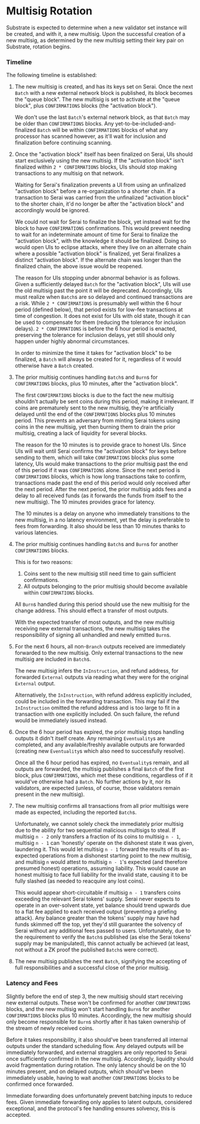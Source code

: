 # Multisig Rotation

Substrate is expected to determine when a new validator set instance will be
created, and with it, a new multisig. Upon the successful creation of a new
multisig, as determined by the new multisig setting their key pair on Substrate,
rotation begins.

### Timeline

The following timeline is established:

1) The new multisig is created, and has its keys set on Serai. Once the next
   `Batch` with a new external network block is published, its block becomes the
   "queue block". The new multisig is set to activate at the "queue block", plus
   `CONFIRMATIONS` blocks (the "activation block").

   We don't use the last `Batch`'s external network block, as that `Batch` may
   be older than `CONFIRMATIONS` blocks. Any yet-to-be-included-and-finalized
   `Batch` will be within `CONFIRMATIONS` blocks of what any processor has
   scanned however, as it'll wait for inclusion and finalization before
   continuing scanning.

2) Once the "activation block" itself has been finalized on Serai, UIs should
   start exclusively using the new multisig. If the "activation block" isn't
   finalized within `2 * CONFIRMATIONS` blocks, UIs should stop making
   transactions to any multisig on that network.

   Waiting for Serai's finalization prevents a UI from using an unfinalized
   "activation block" before a re-organization to a shorter chain. If a
   transaction to Serai was carried from the unfinalized "activation block"
   to the shorter chain, it'd no longer be after the "activation block" and
   accordingly would be ignored.

   We could not wait for Serai to finalize the block, yet instead wait for the
   block to have `CONFIRMATIONS` confirmations. This would prevent needing to
   wait for an indeterminate amount of time for Serai to finalize the
   "activation block", with the knowledge it should be finalized. Doing so would
   open UIs to eclipse attacks, where they live on an alternate chain where a
   possible "activation block" is finalized, yet Serai finalizes a distinct
   "activation block". If the alternate chain was longer than the finalized
   chain, the above issue would be reopened.

   The reason for UIs stopping under abnormal behavior is as follows. Given a
   sufficiently delayed `Batch` for the "activation block", UIs will use the old
   multisig past the point it will be deprecated. Accordingly, UIs must realize
   when `Batch`s are so delayed and continued transactions are a risk. While
   `2 * CONFIRMATIONS` is presumably well within the 6 hour period (defined
   below), that period exists for low-fee transactions at time of congestion. It
   does not exist for UIs with old state, though it can be used to compensate
   for them (reducing the tolerance for inclusion delays). `2 * CONFIRMATIONS`
   is before the 6 hour period is enacted, preserving the tolerance for
   inclusion delays, yet still should only happen under highly abnormal
   circumstances.

   In order to minimize the time it takes for "activation block" to be
   finalized, a `Batch` will always be created for it, regardless of it would
   otherwise have a `Batch` created.

3) The prior multisig continues handling `Batch`s and `Burn`s for
   `CONFIRMATIONS` blocks, plus 10 minutes, after the "activation block".

   The first `CONFIRMATIONS` blocks is due to the fact the new multisig
   shouldn't actually be sent coins during this period, making it irrelevant.
   If coins are prematurely sent to the new multisig, they're artificially
   delayed until the end of the `CONFIRMATIONS` blocks plus 10 minutes period.
   This prevents an adversary from minting Serai tokens using coins in the new
   multisig, yet then burning them to drain the prior multisig, creating a lack
   of liquidity for several blocks.

   The reason for the 10 minutes is to provide grace to honest UIs. Since UIs
   will wait until Serai confirms the "activation block" for keys before sending
   to them, which will take `CONFIRMATIONS` blocks plus some latency, UIs would
   make transactions to the prior multisig past the end of this period if it was
   `CONFIRMATIONS` alone. Since the next period is `CONFIRMATIONS` blocks, which
   is how long transactions take to confirm, transactions made past the end of
   this period would only received after the next period. After the next period,
   the prior multisig adds fees and a delay to all received funds (as it
   forwards the funds from itself to the new multisig). The 10 minutes provides
   grace for latency.

   The 10 minutes is a delay on anyone who immediately transitions to the new
   multisig, in a no latency environment, yet the delay is preferable to fees
   from forwarding. It also should be less than 10 minutes thanks to various
   latencies.

4) The prior multisig continues handling `Batch`s and `Burn`s for another
   `CONFIRMATIONS` blocks.

   This is for two reasons:

   1) Coins sent to the new multisig still need time to gain sufficient
      confirmations.
   2) All outputs belonging to the prior multisig should become available within
      `CONFIRMATIONS` blocks.

   All `Burn`s handled during this period should use the new multisig for the
   change address. This should effect a transfer of most outputs.

   With the expected transfer of most outputs, and the new multisig receiving
   new external transactions, the new multisig takes the responsibility of
   signing all unhandled and newly emitted `Burn`s.

5) For the next 6 hours, all non-`Branch` outputs received are immediately
   forwarded to the new multisig. Only external transactions to the new multisig
   are included in `Batch`s.

   The new multisig infers the `InInstruction`, and refund address, for
   forwarded `External` outputs via reading what they were for the original
   `External` output.

   Alternatively, the `InInstruction`, with refund address explicitly included,
   could be included in the forwarding transaction. This may fail if the
   `InInstruction` omitted the refund address and is too large to fit in a
   transaction with one explicitly included. On such failure, the refund would
   be immediately issued instead.

6) Once the 6 hour period has expired, the prior multisig stops handling outputs
   it didn't itself create. Any remaining `Eventuality`s are completed, and any
   available/freshly available outputs are forwarded (creating new
   `Eventuality`s which also need to successfully resolve).

   Once all the 6 hour period has expired, no `Eventuality`s remain, and all
   outputs are forwarded, the multisig publishes a final `Batch` of the first
   block, plus `CONFIRMATIONS`, which met these conditions, regardless of if it
   would've otherwise had a `Batch`. No further actions by it, nor its
   validators, are expected (unless, of course, those validators remain present
   in the new multisig).

7) The new multisig confirms all transactions from all prior multisigs were made
   as expected, including the reported `Batch`s.

   Unfortunately, we cannot solely check the immediately prior multisig due to
   the ability for two sequential malicious multisigs to steal. If multisig
   `n - 2` only transfers a fraction of its coins to multisig `n - 1`, multisig
   `n - 1` can 'honestly' operate on the dishonest state it was given,
   laundering it. This would let multisig `n - 1` forward the results of its
   as-expected operations from a dishonest starting point to the new multisig,
   and multisig `n` would attest to multisig `n - 1`'s expected (and therefore
   presumed honest) operations, assuming liability. This would cause an honest
   multisig to face full liability for the invalid state, causing it to be fully
   slashed (as needed to reacquire any lost coins).

   This would appear short-circuitable if multisig `n - 1` transfers coins
   exceeding the relevant Serai tokens' supply. Serai never expects to operate
   in an over-solvent state, yet balance should trend upwards due to a flat fee
   applied to each received output (preventing a griefing attack). Any balance
   greater than the tokens' supply may have had funds skimmed off the top, yet
   they'd still guarantee the solvency of Serai without any additional fees
   passed to users. Unfortunately, due to the requirement to verify the `Batch`s
   published (as else the Serai tokens' supply may be manipulated), this cannot
   actually be achieved (at least, not without a ZK proof the published `Batch`s
   were correct).

8) The new multisig publishes the next `Batch`, signifying the accepting of full
   responsibilities and a successful close of the prior multisig.

### Latency and Fees

Slightly before the end of step 3, the new multisig should start receiving new
external outputs. These won't be confirmed for another `CONFIRMATIONS` blocks,
and the new multisig won't start handling `Burn`s for another `CONFIRMATIONS`
blocks plus 10 minutes. Accordingly, the new multisig should only become
responsible for `Burn`s shortly after it has taken ownership of the stream of
newly received coins.

Before it takes responsibility, it also should've been transferred all internal
outputs under the standard scheduling flow. Any delayed outputs will be
immediately forwarded, and external stragglers are only reported to Serai once
sufficiently confirmed in the new multisig. Accordingly, liquidity should avoid
fragmentation during rotation. The only latency should be on the 10 minutes
present, and on delayed outputs, which should've been immediately usable, having
to wait another `CONFIRMATIONS` blocks to be confirmed once forwarded.

Immediate forwarding does unfortunately prevent batching inputs to reduce fees.
Given immediate forwarding only applies to latent outputs, considered
exceptional, and the protocol's fee handling ensures solvency, this is accepted.
